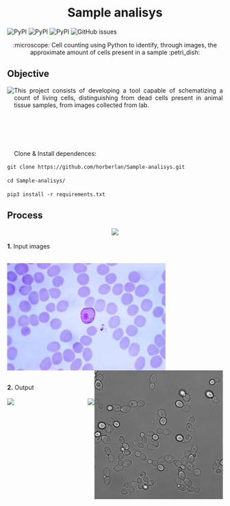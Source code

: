 <h1 align="center">  Sample analisys <!-– Cell Count--> </h1>


<img alt="PyPI" src="https://img.shields.io/pypi/v/numpy?label=Numpy&logo=Numpy&style=flat-square"> <img alt="PyPI" src="https://img.shields.io/pypi/v/opencv-python?label=OpenCV&logo=opencv&style=flat-square"> <img alt="PyPI" src="https://img.shields.io/pypi/v/matplotlib?label=Matplotlib&logo=Matplotlib&style=flat-square"> <img alt="GitHub issues" src="https://img.shields.io/github/issues/horberlan/Cell-count?style=flat-square">



<p align="center"> :microscope: Cell counting using Python to identify, through images, the approximate amount of cells present in a sample :petri_dish: </p>

## Objective
 <p align="justify"><img src="img/recurso.png" height="150px" align="left"> This project consists of developing a tool capable of schematizing a count of living cells, distinguishing from dead cells present in animal tissue samples, from images collected from lab.</p>

<br><br><br><br>

Clone & Install dependences:

```Shell
git clone https://github.com/horberlan/Sample-analisys.git

cd Sample-analisys/

pip3 install -r requirements.txt

```


## Process
<p align="center">
 <img src="https://raw.githubusercontent.com/horberlan/Sample-analisys/da02bba67438a6b4d7dc27c420e300506aecacd7/img/diagram.svg" height="130px"> 
</p>



<p> <b>1.</b> Input images<br><br>
 
<img align="left" src="img/e1.jpg" height="250px"><img align="right" src="img/e2.png" height="300px">

<br><br><br><br><br><br><br><br><br><br><br><br><br><br><br>

<p> <b>2.</b> Output <br><br>
 <img align="left" src="img/exemplo2.png" height="300px"><img align="right" src="img/exemplo.png">
</p>
<br><br><br><br><br><br><br><br><br><br><br><br>
<!-- <p align="left"> From</p><p align="right"> From</p> 


<br><br><br><br><br><br><br><br><br><br><br><br><br><br><br>
